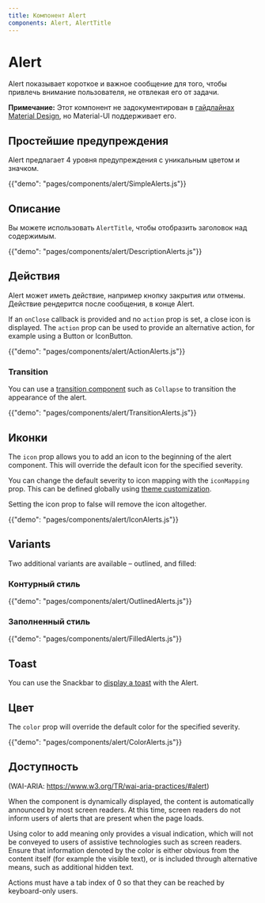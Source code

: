 ```yaml
---
title: Компонент Alert
components: Alert, AlertTitle
---
```


# Alert

<p class="description">Alert показывает короткое и важное сообщение для того, чтобы привлечь внимание пользователя, не отвлекая его от задачи.</p>

**Примечание:** Этот компонент не задокументирован в [гайдлайнах Material Design](https://material.io/), но Material-UI поддерживает его.

## Простейшие предупреждения

Alert предлагает 4 уровня предупреждения с уникальным цветом и значком.

{{"demo": "pages/components/alert/SimpleAlerts.js"}}

## Описание

Вы можете использовать `AlertTitle`, чтобы отобразить заголовок над содержимым.

{{"demo": "pages/components/alert/DescriptionAlerts.js"}}

## Действия

Alert может иметь действие, например кнопку закрытия или отмены. Действие рендерится после сообщения, в конце Alert.

If an `onClose` callback is provided and no `action` prop is set, a close icon is displayed. The `action` prop can be used to provide an alternative action, for example using a Button or IconButton.

{{"demo": "pages/components/alert/ActionAlerts.js"}}

### Transition

You can use a [transition component](/components/transitions/) such as `Collapse` to transition the appearance of the alert.

{{"demo": "pages/components/alert/TransitionAlerts.js"}}

## Иконки

The `icon` prop allows you to add an icon to the beginning of the alert component. This will override the default icon for the specified severity.

You can change the default severity to icon mapping with the `iconMapping` prop. This can be defined globally using [theme customization](/customization/globals/#default-props).

Setting the icon prop to false will remove the icon altogether.

{{"demo": "pages/components/alert/IconAlerts.js"}}

## Variants

Two additional variants are available – outlined, and filled:

### Контурный стиль

{{"demo": "pages/components/alert/OutlinedAlerts.js"}}

### Заполненный стиль

{{"demo": "pages/components/alert/FilledAlerts.js"}}

## Toast

You can use the Snackbar to [display a toast](/components/snackbars/#customized-snackbars) with the Alert.

## Цвет

The `color` prop will override the default color for the specified severity.

{{"demo": "pages/components/alert/ColorAlerts.js"}}

## Доступность

(WAI-ARIA: https://www.w3.org/TR/wai-aria-practices/#alert)

When the component is dynamically displayed, the content is automatically announced by most screen readers. At this time, screen readers do not inform users of alerts that are present when the page loads.

Using color to add meaning only provides a visual indication, which will not be conveyed to users of assistive technologies such as screen readers. Ensure that information denoted by the color is either obvious from the content itself (for example the visible text), or is included through alternative means, such as additional hidden text.

Actions must have a tab index of 0 so that they can be reached by keyboard-only users.
